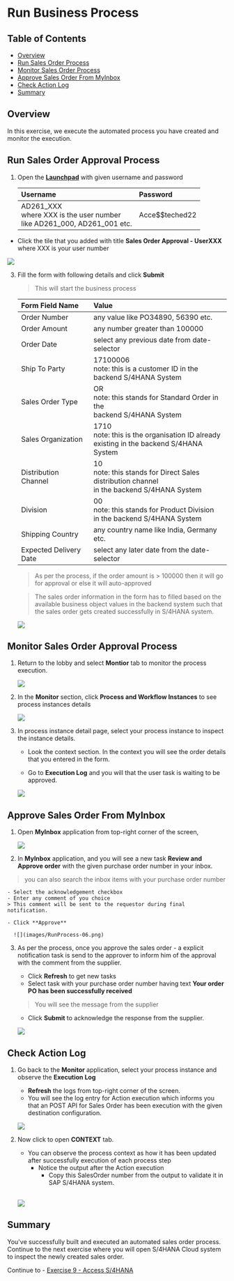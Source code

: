 # Run Business Process

## Table of Contents
- [Overview](#overview)
- [Run Sales Order Process](#executeprocess)
- [Monitor Sales Order Process](#monitorprocess)
- [Approve Sales Order From MyInbox](#inbox)
- [Check Action Log ](#actionlog)
- [Summary](#summary)

## Overview <a name="overview"></a>
In this exercise, we execute the automated process you have created and monitor the execution.

## Run Sales Order Approval Process <a name="executeprocess"></a>

1. Open the **[Launchpad](https://ad261-8v1n91fq.launchpad.cfapps.us10.hana.ondemand.com/site?siteId=493b85d5-0ecb-4a68-859b-e97e8ee1bf20#Shell-home)** with given username and password

    | Username | Password    |
    | :------------- | :------------- |
    | AD261_XXX <br> where XXX is the user number <br> like AD261_000, AD261_001 etc.       | Acce$$teched22     |


  - Click the tile that you added with title **Sales Order Approval - UserXXX** where XXX is your user number

  ![](images/RunProcess-01.jpg)

3. Fill the form with following details and click **Submit**
    > This will start the business process

    | Form Field Name | Value    |
    | :------------- | :------------- |
    | Order Number  | any value like PO34890, 56390 etc. |
    | Order Amount | any number greater than 100000 |
    | Order Date | select any previous date from date-selector |
    | Ship To Party | 17100006 <br> note: this is a customer ID in the <br> backend S/4HANA System|
    | Sales Order Type | OR <br> note: this stands for Standard Order  in the <br> backend S/4HANA System|
    | Sales Organization | 1710 <br> note: this is the organisation ID already <br> existing in the backend S/4HANA System|
    | Distribution Channel | 10 <br> note: this stands for Direct Sales distribution channel <br> in the backend S/4HANA System|
    | Division | 00 <br> note: this stands for Product Division <br> in the backend S/4HANA System|
    | Shipping Country | any country name like India, Germany etc. |
    | Expected Delivery Date |  select any later date from the date-selector |

    > As per the process, if the order amount is > 100000 then it will go for approval or else it will auto-approved

    > The sales order information in the form has to filled based on the available business object values in the backend system such that the sales order gets created successfully in S/4HANA system.

    ![](images/RunProcess-02.png)

## Monitor Sales Order Approval Process <a name="monitorprocess"></a>

1. Return to the lobby and select **Montior** tab to monitor the process execution.

    ![](images/RunProcess-03.jpg)


2. In the **Monitor** section, click **Process and Workflow Instances** to see process instances details

      ![](images/RunProcess-04.jpg)

3. In process instance detail page, select your process instance to inspect the instance details.

      - Look the context section. In the context you will see the order details that you entered in the form.

      - Go to **Execution Log** and you will that the user task is waiting to be approved.

      ![](images/RunProcess-05.png)

## Approve Sales Order From MyInbox <a name="inbox"></a>

1. Open **MyInbox** application from top-right corner of the screen,

      ![](images/RunProcess-05a.png)

2. In **MyInbox** application, and you will see a new task **Review and Approve order** with the given purchase order number in your inbox.

  > you can also search the inbox items with your purchase order number

    - Select the acknowledgement checkbox
    - Enter any comment of you choice
    > This comment will be sent to the requestor during final notification.

    - Click **Approve**

      ![](images/RunProcess-06.png)

3. As per the process, once you approve the sales order - a explicit notification task is send to the approver to inform him of the approval with the comment from the supplier.

    - Click **Refresh** to get new tasks
    - Select task with your purchase order number having text **Your order PO has been successfully received**  

    > You will see the message from the supplier

    - Click **Submit** to acknowledge the response from the supplier.

    ![](images/RunProcess-07.png)


## Check Action Log <a name="actionlog"></a>

1. Go back to the **Monitor** application, select your process instance and observe the **Execution Log**

    - **Refresh** the logs from top-right corner of the screen.
    - You will see the log entry for Action execution which informs you that an POST API for Sales Order has been execution with the given destination configuration.

    ![](images/RunProcess-08.png)

2. Now click to open **CONTEXT** tab.

    - You can observe the process context as how it has been updated after successfully execution of each process step
      - Notice the output after the Action execution
        - Copy this SalesOrder number from the output to validate it in
      SAP S/4HANA system.

    <br> ![](images/RunProcess-09.png)

## Summary <a name="summary"></a>

You've successfully built and executed an automated sales order process. Continue to the next exercise where you will open S/4HANA Cloud system to inspect the newly created sales order.

Continue to - [Exercise 9 - Access S/4HANA](../9_AccessS4HANA/README.md)
